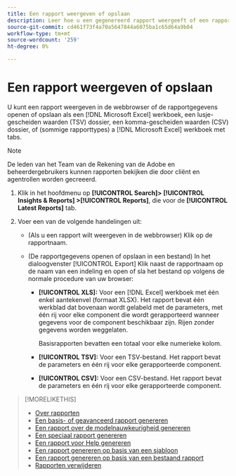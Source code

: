 ```yaml
---
title: Een rapport weergeven of opslaan
description: Leer hoe u een gegenereerd rapport weergeeft of een rapport opslaat als een bestand.
source-git-commit: cd461f73f4a70a5647844a6075ba1c65d64a9b04
workflow-type: tm+mt
source-wordcount: '259'
ht-degree: 0%

---
```


# Een rapport weergeven of opslaan

U kunt een rapport weergeven in de webbrowser of de rapportgegevens openen of opslaan als een [!DNL Microsoft Excel] werkboek, een lusje-gescheiden waarden (TSV) dossier, een komma-gescheiden waarden (CSV) dossier, of (sommige rapporttypes) a [!DNL Microsoft Excel] werkboek met tabs.

>[!NOTE]
>
>De leden van het Team van de Rekening van de Adobe en beheerdergebruikers kunnen rapporten bekijken die door cliënt en agentrollen worden gecreeerd.

1. Klik in het hoofdmenu op **[!UICONTROL Search]> [!UICONTROL Insights & Reports] >[!UICONTROL Reports]**, die voor de **[!UICONTROL Latest Reports]** tab.

1. Voer een van de volgende handelingen uit:

   * (Als u een rapport wilt weergeven in de webbrowser) Klik op de rapportnaam.

   * (De rapportgegevens openen of opslaan in een bestand) In het dialoogvenster [!UICONTROL Export] Klik naast de rapportnaam op de naam van een indeling en open of sla het bestand op volgens de normale procedure van uw browser:

      * **[!UICONTROL XLS]:**   Voor een [!DNL Excel] werkboek met één enkel aantekenvel (formaat XLSX). Het rapport bevat één werkblad dat bovenaan wordt gelabeld met de parameters, met één rij voor elke component die wordt gerapporteerd wanneer gegevens voor de component beschikbaar zijn. Rijen zonder gegevens worden weggelaten.

         Basisrapporten bevatten een totaal voor elke numerieke kolom.

      * **[!UICONTROL TSV]:** Voor een TSV-bestand. Het rapport bevat de parameters en één rij voor elke gerapporteerde component.

      * **[!UICONTROL CSV]:**   Voor een CSV-bestand. Het rapport bevat de parameters en één rij voor elke gerapporteerde component.

>[!MORELIKETHIS]
>
>* [Over rapporten](/help/search-social-commerce/reports/report-about.md)
>* [Een basis- of geavanceerd rapport genereren](/help/search-social-commerce/reports/management/basic-advanced/basic-advanced-report-generate.md)
>* [Een rapport over de modelnauwkeurigheid genereren](/help/search-social-commerce/reports/management/model-accuracy/model-accuracy-report-generate.md)
>* [Een speciaal rapport genereren](/help/search-social-commerce/reports/management/specialty/specialty-report-generate.md)
>* [Een rapport voor Help genereren](/help/search-social-commerce/reports/management/assist/assist-report-generate.md)
>* [Een rapport genereren op basis van een sjabloon](/help/search-social-commerce/reports/management/report-generate-from-template.md)
>* [Een rapport genereren op basis van een bestaand rapport](/help/search-social-commerce/reports/management/report-generate-from-existing.md)
>* [Rapporten verwijderen](/help/search-social-commerce/reports/management/report-delete.md)

